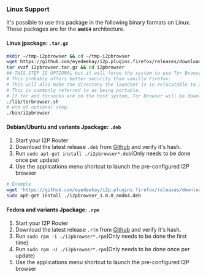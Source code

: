 ### Linux Support

It's possible to use this package in the following binary formats on
Linux. These packages are for the **`amd64`** architecture.

#### Linux jpackage: `.tar.gz`

```sh
mkdir ~/tmp-i2pbrowser && cd ~/tmp-i2pbrowser
wget https://github.com/eyedeekay/i2p.plugins.firefox/releases/download/2.9.0/i2pbrowser.tar.gz
tar xvzf i2pbrowser.tar.gz && cd i2pbrowser
## THIS STEP IS OPTIONAL but it will force the system to use Tor Browser from within the i2pbrowser directory.
# This probably offers better security than vanilla Firefox.
# This will also make the directory the launcher is in relocatable to a flash drive, for instance.
# This is commonly referred to as being portable.
# If tor and torsocks are on the host system, Tor Browser will be downloaded over Tor.
./lib/torbrowser.sh 
# end of optional step.
./bin/i2pbrowser
```

#### Debian/Ubuntu and variants Jpackage: `.deb`

1. Start your I2P Router
2. Download the latest release `.deb` from [Github](https://github.com/eyedeekay/i2p.plugins.firefox/releases) and verify it's hash.
3. Run `sudo apt-get install ./i2pbrowser*.deb`(Only needs to be done once per update)
4. Use the applications menu shortcut to launch the pre-configured I2P browser

```sh
# Example
wget 'https://github.com/eyedeekay/i2p.plugins.firefox/releases/download/2.9.0/i2pbrowser_1.0.0_amd64.deb'
sudo apt-get install ./i2pbrowser_1.0.0_amd64.deb
```

#### Fedora and variants Jpackage: `.rpm`

1. Start your I2P Router
2. Download the latest release `.r[m` from [Github](https://github.com/eyedeekay/i2p.plugins.firefox/releases) and verify it's hash.
3. Run `sudo rpm -i ./i2pbrowser*.rpm`(Only needs to be done the first time)
4. Run `sudo rpm -U ./i2pbrowser*.rpm`(Only needs to be done once per update)
5. Use the applications menu shortcut to launch the pre-configured I2P browser
